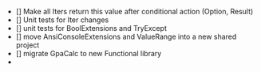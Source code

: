 - ﻿[] Make all Iters return this value after conditional action (Option, Result) 
- [] Unit tests for Iter changes
- [] unit tests for BoolExtensions and TryExcept
- [] move AnsiConsoleExtensions and ValueRange into a new shared project
- [] migrate GpaCalc to new Functional library
- 
